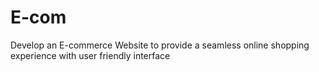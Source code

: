 # E-com

Develop an E-commerce Website to provide a seamless online shopping experience with user friendly interface
